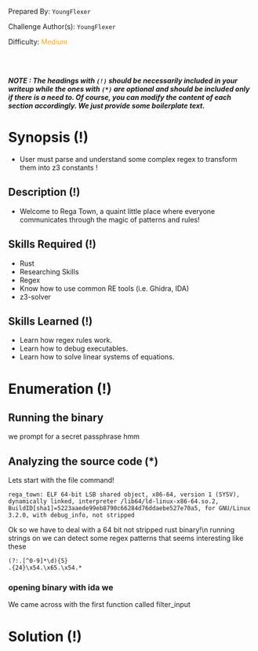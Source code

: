 
Prepared By: `YoungFlexer`

Challenge Author(s): `YoungFlexer`

Difficulty: <font color='orange'>Medium</font>

<br><br>

***NOTE : The headings with `(!)` should be necessarily included in your writeup while the ones with `(*)` are optional and should be included only if there is a need to. Of course, you can modify the content of each section accordingly. We just provide some boilerplate text.***

# Synopsis (!)

- User must parse and understand some complex regex to transform them into z3 constants !

## Description (!)

- Welcome to Rega Town, a quaint little place where everyone communicates through the magic of patterns and rules!

## Skills Required (!)

- Rust
- Researching Skills
- Regex
- Know how to use common RE tools (i.e. Ghidra, IDA)
- z3-solver

## Skills Learned (!)

- Learn how regex rules work.
- Learn how to debug executables.
- Learn how to solve linear systems of equations.

# Enumeration (!)
## Running the binary
we prompt for a secret passphrase hmm


## Analyzing the source code (*)
Lets start with the file command!
```
rega_town: ELF 64-bit LSB shared object, x86-64, version 1 (SYSV), dynamically linked, interpreter /lib64/ld-linux-x86-64.so.2, BuildID[sha1]=5223aaede99eb8790c66284d76ddaebe527e70a5, for GNU/Linux 3.2.0, with debug_info, not stripped
```
Ok so we have to deal with a 64 bit not stripped rust binary!\n
running strings on we can detect some regex patterns that seems interesting like these
```
(?:.[^0-9]*\d){5}
.{24}\x54.\x65.\x54.*
```

### opening binary with ida we 
We came across with the first function called filter_input

# Solution (!)
